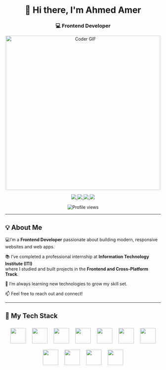 <div align="center">

<h1>👋 Hi there, I'm Ahmed Amer</h1>

<h3>💻 Frontend Developer</h3>

<img src="https://media.giphy.com/media/SWoSkN6DxTszqIKEqv/giphy.gif" alt="Coder GIF" width="500"> <br>



<p align="center">
  <a href="https://www.linkedin.com/in/YOUR-LINKEDIN-USERNAME/" target="_blank">
    <img src="https://img.shields.io/badge/LinkedIn-blue?style=for-the-badge&logo=linkedin&logoColor=white" />
  </a>
  <a href="mailto:YOUR.EMAIL@gmail.com" target="_blank">
    <img src="https://img.shields.io/badge/Gmail-D14836?style=for-the-badge&logo=gmail&logoColor=white" />
  </a>
  <a href="https://wa.me/YOURWHATSAPPNUMBER" target="_blank">
    <img src="https://img.shields.io/badge/WhatsApp-25D366?style=for-the-badge&logo=whatsapp&logoColor=white" />
  </a>
  <a href="https://YOURPORTFOLIO.com" target="_blank">
    <img src="https://img.shields.io/badge/Portfolio-000000?style=for-the-badge&logo=Google%20Chrome&logoColor=white" />
  </a>
</p>

![Profile views](https://komarev.com/ghpvc/?username=Ahmed-3amer&style=flat&color=orange&label=PROFILE+VIEWS)

</div>

---

## 💡 About Me

💻I’m a **Frontend Developer** passionate about building modern, responsive websites and web apps.

   📚 I’ve completed a professional internship at **Information Technology Institute (ITI)**  
    where I studied and built projects in the **Frontend and Cross-Platform Track**.

   🚀 I’m always learning new technologies to grow my skill set.
 
   📫 Feel free to reach out and connect!
 

---

## 🚀 My Tech Stack

<div align="center" style="max-width: 800px; margin: auto; display: flex; flex-direction: column; align-items: center; gap: 20px;">

<div style="display: flex; flex-wrap: wrap; justify-content: center;">
  <img src="https://skillicons.dev/icons?i=html" width="50" style="margin: 10px;" />
  <img src="https://skillicons.dev/icons?i=css" width="50" style="margin: 10px;" />
  <img src="https://skillicons.dev/icons?i=bootstrap" width="50" style="margin: 10px;" />
  <img src="https://skillicons.dev/icons?i=sass" width="50" style="margin: 10px;" />
  <img src="https://skillicons.dev/icons?i=js" width="50" style="margin: 10px;" />
  <img src="https://skillicons.dev/icons?i=ts" width="50" style="margin: 10px;" />
  <img src="https://skillicons.dev/icons?i=react" width="50" style="margin: 10px;" />
  <img src="https://skillicons.dev/icons?i=nextjs" width="50" style="margin: 10px;" />
  <img src="https://skillicons.dev/icons?i=git" width="50" style="margin: 10px;" />
  <img src="https://skillicons.dev/icons?i=github" width="50" style="margin: 10px;" />
  <img src="https://skillicons.dev/icons?i=vscode" width="50" style="margin: 10px;" />
</div>

</div>

